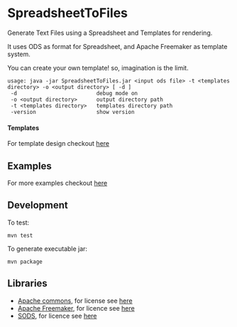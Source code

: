 # SpreadsheetToFiles
Generate Text Files using a Spreadsheet and Templates for rendering.

It uses ODS as format for Spreadsheet, and Apache Freemaker as template system.

You can create your own template! so, imagination is the limit.

```
usage: java -jar SpreadsheetToFiles.jar <input ods file> -t <templates directory> -o <output directory> [ -d ]
 -d                         debug mode on
 -o <output directory>      output directory path
 -t <templates directory>   templates directory path
 -version                   show version
```

#### Templates
For template design checkout [here](https://freemarker.apache.org/docs/dgui.html)

## Examples
For more examples checkout [here](./examples/)

## Development
To test:

```
mvn test
```

To generate executable jar:

```
mvn package
```

## Libraries
- [Apache commons](http://commons.apache.org/), for license see [here](http://www.apache.org/licenses/)
- [Apache Freemaker](https://freemarker.apache.org/), for licence see [here](https://freemarker.apache.org/docs/app_license.html)
- [SODS](https://github.com/miachm/SODS), for licence see [here](https://github.com/miachm/SODS/blob/master/LICENSE)
